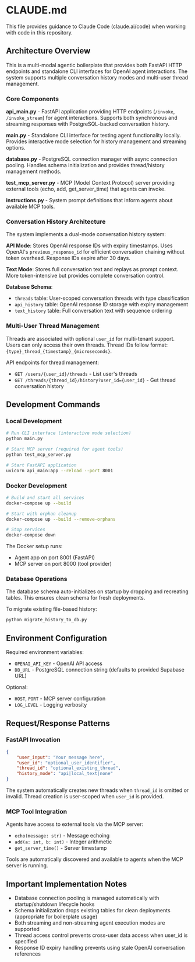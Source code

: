 # CLAUDE.md

This file provides guidance to Claude Code (claude.ai/code) when working with code in this repository.

## Architecture Overview

This is a multi-modal agentic boilerplate that provides both FastAPI HTTP endpoints and standalone CLI interfaces for OpenAI agent interactions. The system supports multiple conversation history modes and multi-user thread management.

### Core Components

**api_main.py** - FastAPI application providing HTTP endpoints (`/invoke`, `/invoke_stream`) for agent interactions. Supports both synchronous and streaming responses with PostgreSQL-backed conversation history.

**main.py** - Standalone CLI interface for testing agent functionality locally. Provides interactive mode selection for history management and streaming options.

**database.py** - PostgreSQL connection manager with async connection pooling. Handles schema initialization and provides thread/history management methods.

**test_mcp_server.py** - MCP (Model Context Protocol) server providing external tools (echo, add, get_server_time) that agents can invoke.

**instructions.py** - System prompt definitions that inform agents about available MCP tools.

### Conversation History Architecture

The system implements a dual-mode conversation history system:

**API Mode**: Stores OpenAI response IDs with expiry timestamps. Uses OpenAI's `previous_response_id` for efficient conversation chaining without token overhead. Response IDs expire after 30 days.

**Text Mode**: Stores full conversation text and replays as prompt context. More token-intensive but provides complete conversation control.

**Database Schema**:
- `threads` table: User-scoped conversation threads with type classification
- `api_history` table: OpenAI response ID storage with expiry management  
- `text_history` table: Full conversation text with sequence ordering

### Multi-User Thread Management

Threads are associated with optional `user_id` for multi-tenant support. Users can only access their own threads. Thread IDs follow format: `{type}_thread_{timestamp}_{microseconds}`.

API endpoints for thread management:
- `GET /users/{user_id}/threads` - List user's threads
- `GET /threads/{thread_id}/history?user_id={user_id}` - Get thread conversation history

## Development Commands

### Local Development
```bash
# Run CLI interface (interactive mode selection)
python main.py

# Start MCP server (required for agent tools)
python test_mcp_server.py

# Start FastAPI application  
uvicorn api_main:app --reload --port 8001
```

### Docker Development
```bash
# Build and start all services
docker-compose up --build

# Start with orphan cleanup
docker-compose up --build --remove-orphans

# Stop services
docker-compose down
```

The Docker setup runs:
- Agent app on port 8001 (FastAPI)
- MCP server on port 8000 (tool provider)

### Database Operations

The database schema auto-initializes on startup by dropping and recreating tables. This ensures clean schema for fresh deployments.

To migrate existing file-based history:
```bash
python migrate_history_to_db.py
```

## Environment Configuration

Required environment variables:
- `OPENAI_API_KEY` - OpenAI API access
- `DB_URL` - PostgreSQL connection string (defaults to provided Supabase URL)

Optional:
- `HOST`, `PORT` - MCP server configuration
- `LOG_LEVEL` - Logging verbosity

## Request/Response Patterns

### FastAPI Invocation
```json
{
    "user_input": "Your message here",
    "user_id": "optional_user_identifier", 
    "thread_id": "optional_existing_thread",
    "history_mode": "api|local_text|none"
}
```

The system automatically creates new threads when `thread_id` is omitted or invalid. Thread creation is user-scoped when `user_id` is provided.

### MCP Tool Integration

Agents have access to external tools via the MCP server:
- `echo(message: str)` - Message echoing
- `add(a: int, b: int)` - Integer arithmetic  
- `get_server_time()` - Server timestamp

Tools are automatically discovered and available to agents when the MCP server is running.

## Important Implementation Notes

- Database connection pooling is managed automatically with startup/shutdown lifecycle hooks
- Schema initialization drops existing tables for clean deployments (appropriate for boilerplate usage)
- Both streaming and non-streaming agent execution modes are supported
- Thread access control prevents cross-user data access when user_id is specified
- Response ID expiry handling prevents using stale OpenAI conversation references